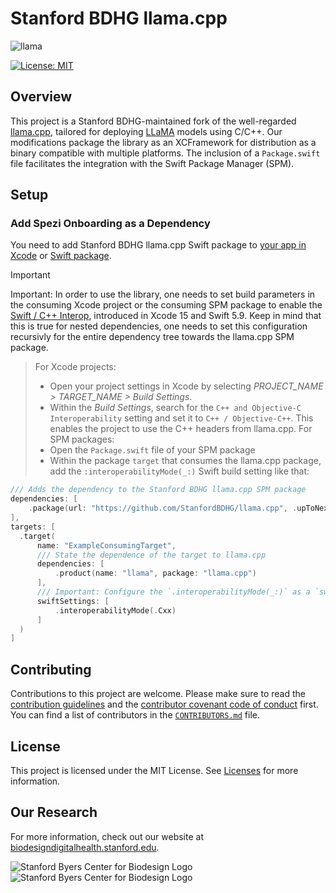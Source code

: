 <!--

This source file is part of the Stanford Biodesign Digital Health Group open-source project.

SPDX-FileCopyrightText: 2022 Stanford University and the project authors (see CONTRIBUTORS.md)

SPDX-License-Identifier: MIT
  
-->

# Stanford BDHG llama.cpp

![llama](https://user-images.githubusercontent.com/1991296/230134379-7181e485-c521-4d23-a0d6-f7b3b61ba524.png)

[![License: MIT](https://img.shields.io/badge/license-MIT-blue.svg)](https://opensource.org/licenses/MIT)

## Overview

This project is a Stanford BDHG-maintained fork of the well-regarded [llama.cpp](https://github.com/ggerganov/llama.cpp), tailored for deploying [LLaMA](https://arxiv.org/abs/2302.13971) models using C/C++. Our modifications package the library as an XCFramework for distribution as a binary compatible with multiple platforms. The inclusion of a `Package.swift` file facilitates the integration with the Swift Package Manager (SPM).

## Setup

### Add Spezi Onboarding as a Dependency

You need to add Stanford BDHG llama.cpp Swift package to
[your app in Xcode](https://developer.apple.com/documentation/xcode/adding-package-dependencies-to-your-app#) or
[Swift package](https://developer.apple.com/documentation/xcode/creating-a-standalone-swift-package-with-xcode#Add-a-dependency-on-another-Swift-package).

> [!IMPORTANT]
> Important: In order to use the library, one needs to set build parameters in the consuming Xcode project or the consuming SPM package to enable the [Swift / C++ Interop](https://www.swift.org/documentation/cxx-interop/), introduced in Xcode 15 and Swift 5.9. Keep in mind that this is true for nested dependencies, one needs to set this configuration recursivly for the entire dependency tree towards the llama.cpp SPM package.

> For Xcode projects:
> - Open your project settings in Xcode by selecting *PROJECT_NAME > TARGET_NAME > Build Settings*.
> - Within the *Build Settings*, search for the `C++ and Objective-C Interoperability` setting and set it to `C++ / Objective-C++`. This enables the project to use the C++ headers from llama.cpp.
> For SPM packages:
> - Open the `Package.swift` file of your SPM package
> - Within the package `target` that consumes the llama.cpp package, add the `:interoperabilityMode(_:)` Swift build setting like that:
```swift
/// Adds the dependency to the Stanford BDHG llama.cpp SPM package
dependencies: [
    .package(url: "https://github.com/StanfordBDHG/llama.cpp", .upToNextMinor(from: "0.1.0"))
],
targets: [
  .target(
      name: "ExampleConsumingTarget",
      /// State the dependence of the target to llama.cpp
      dependencies: [
          .product(name: "llama", package: "llama.cpp")
      ],
      /// Important: Configure the `.interoperabilityMode(_:)` as a `swiftSettings`
      swiftSettings: [
          .interoperabilityMode(.Cxx)
      ]
  )
]
``````

## Contributing

Contributions to this project are welcome. Please make sure to read the [contribution guidelines](https://github.com/StanfordBDHG/.github/blob/main/CONTRIBUTING.md) and the [contributor covenant code of conduct](https://github.com/StanfordBDHG/.github/blob/main/CODE_OF_CONDUCT.md) first.
You can find a list of contributors in the [`CONTRIBUTORS.md`](https://github.com/StanfordBDHG/llama.cpp/blob/main/CONTRIBUTORS.md) file.

## License

This project is licensed under the MIT License. See [Licenses](https://github.com/StanfordBDHG/llama.cpp/blob/main/LICENSES) for more information.

## Our Research

For more information, check out our website at [biodesigndigitalhealth.stanford.edu](https://biodesigndigitalhealth.stanford.edu).

![Stanford Byers Center for Biodesign Logo](https://raw.githubusercontent.com/StanfordBDHG/.github/main/assets/biodesign-footer-light.png#gh-light-mode-only)
![Stanford Byers Center for Biodesign Logo](https://raw.githubusercontent.com/StanfordBDHG/.github/main/assets/biodesign-footer-dark.png#gh-dark-mode-only)